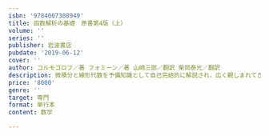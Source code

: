 ```yaml
---
isbn: '9784007308949'
title: 函数解析の基礎　原書第4版（上）
volume: ''
series: ''
publisher: 岩波書店
pubdate: '2019-06-12'
cover: ''
author: コルモゴロフ／著 フォミーン／著 山崎三郎／翻訳 柴岡泰光／翻訳
description: 微積分と線形代数を予備知識として自己完結的に解説され，広く親しまれてきた函数解析の標準的教科書．
price: '8000'
genre: ''
target: 専門
format: 単行本
content: 数学

---
```

